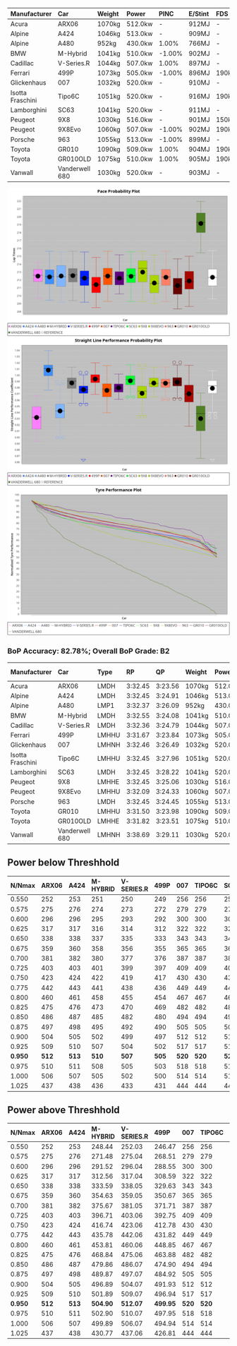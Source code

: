 | Manufacturer     | Car            | Weight | Power   | PINC    | E/Stint | FDS     |
|:-|:-|:-|:-|:-|:-|:-|
| Acura            | ARX06          | 1070kg | 512.0kw |    -    | 912MJ   |    -    |
| Alpine           | A424           | 1046kg | 513.0kw |    -    | 909MJ   |    -    |
| Alpine           | A480           | 952kg  | 430.0kw | 1.00%   | 766MJ   |    -    |
| BMW              | M-Hybrid       | 1041kg | 510.0kw | -1.00%  | 902MJ   |    -    |
| Cadillac         | V-Series.R     | 1044kg | 507.0kw | 1.00%   | 897MJ   |    -    |
| Ferrari          | 499P           | 1073kg | 505.0kw | -1.00%  | 896MJ   | 190kph  |
| Glickenhaus      | 007            | 1032kg | 520.0kw |    -    | 910MJ   |    -    |
| Isotta Fraschini | Tipo6C         | 1051kg | 520.0kw |    -    | 916MJ   | 190kph  |
| Lamborghini      | SC63           | 1041kg | 520.0kw |    -    | 911MJ   |    -    |
| Peugeot          | 9X8            | 1030kg | 516.0kw |    -    | 901MJ   | 150kph  |
| Peugeot          | 9X8Evo         | 1060kg | 507.0kw | -1.00%  | 902MJ   | 190kph  |
| Porsche          | 963            | 1055kg | 513.0kw | -1.00%  | 899MJ   |    -    |
| Toyota           | GR010          | 1090kg | 509.0kw | 1.00%   | 904MJ   | 190kph  |
| Toyota           | GR010OLD       | 1075kg | 510.0kw | 1.00%   | 905MJ   | 190kph  |
| Vanwall          | Vanderwell 680 | 1030kg | 520.0kw |    -    | 903MJ   |    -    |

![PACECHART](./IMG/ACOMETHOD.png)
![STRAIGHTLINEPERFORMANCECHART](./IMG/ACOMETHOD_sp.png)
![TYREPERFORMANCECHART](./IMG/ACOMETHOD_tw.png)

### BoP Accuracy: 82.78%; Overall BoP Grade: B2
| Manufacturer     | Car            | Type  | RP      | QP      | Weight | Power¹  | Threshhold | PINC    | Power²   | E/Stint | AVG Vmax  | FDS     | RDLC | L/Stint | BOP-Grade | Model Accuracy | Model Points | Match%  | SimDiff |
|:-|:-|:-|:-|:-|:-|:-|:-|:-|:-|:-|:-|:-|:-|:-|:-|:-|:-|:-|:-|
| Acura            | ARX06          | LMDH  | 3:32.45 | 3:23.56 | 1070kg | 512.0kw | 210.0kph   |    -    | 512.00kw |  912MJ  | 321.56kph |    -    | 1.00 | 12      | +D1       | 100.00%        | 995          | 68.85%  | #       |
| Alpine           | A424           | LMDH  | 3:32.45 | 3:24.91 | 1046kg | 513.0kw | 210.0kph   |    -    | 513.00kw |  909MJ  | 335.96kph |    -    | 1.01 | 12      | ~A1       | 86.43%         | 618          | 95.66%  | #       |
| Alpine           | A480           | LMP1  | 3:32.37 | 3:26.09 |  952kg | 430.0kw | 210.0kph   | 1.00%   | 434.30kw |  766MJ  | 322.18kph |    -    | 0.98 | 11      | ~A1       | 68.63%         | 967          | 100.00% | ±0.76s  |
| BMW              | M-Hybrid       | LMDH  | 3:32.55 | 3:24.08 | 1041kg | 510.0kw | 210.0kph   | -1.00%  | 504.90kw |  902MJ  | 332.00kph |    -    | 1.01 | 12      | +A2       | 93.77%         | 1672         | 90.12%  | #       |
| Cadillac         | V-Series.R     | LMDH  | 3:32.36 | 3:24.79 | 1044kg | 507.0kw | 210.0kph   | 1.00%   | 512.10kw |  897MJ  | 329.16kph |    -    | 1.02 | 12      | ~A1       | 83.12%         | 1921         | 100.00% | ±0.61s  |
| Ferrari          | 499P           | LMHHU | 3:31.67 | 3:23.84 | 1073kg | 505.0kw | 210.0kph   | -1.00%  | 500.00kw |  896MJ  | 330.44kph | 190kph  | 1.02 | 12      | -A2       | 69.49%         | 1950         | 91.16%  | ±0.93s  |
| Glickenhaus      | 007            | LMHNH | 3:32.46 | 3:26.49 | 1032kg | 520.0kw | 210.0kph   |    -    | 520.00kw |  910MJ  | 332.09kph |    -    | 0.96 | 12      | ~A1       | 89.50%         | 1518         | 100.00% | ±0.13s  |
| Isotta Fraschini | Tipo6C         | LMHHU | 3:32.45 | 3:27.96 | 1051kg | 520.0kw | 210.0kph   |    -    | 520.00kw |  916MJ  | 331.71kph | 190kph  | 1.06 | 12      | +C2       | 73.56%         | 64           | 73.27%  | #       |
| Lamborghini      | SC63           | LMDH  | 3:32.45 | 3:28.22 | 1041kg | 520.0kw | 210.0kph   |    -    | 520.00kw |  911MJ  | 333.99kph |    -    | 1.05 | 12      | +A2       | 95.82%         | 459          | 93.83%  | #       |
| Peugeot          | 9X8            | LMHHE | 3:32.45 | 3:25.06 | 1030kg | 516.0kw | 210.0kph   |    -    | 516.00kw |  901MJ  | 330.30kph | 150kph  | 1.03 | 12      | ~A1       | 88.75%         | 2383         | 100.00% | ±1.45s  |
| Peugeot          | 9X8Evo         | LMHHU | 3:32.09 | 3:24.33 | 1060kg | 507.0kw | 210.0kph   | -1.00%  | 501.90kw |  902MJ  | 330.59kph | 190kph  | 0.99 | 12      | ~A1       | 66.97%         | 221          | 100.00% | #       |
| Porsche          | 963            | LMDH  | 3:32.45 | 3:24.45 | 1055kg | 513.0kw | 210.0kph   | -1.00%  | 507.90kw |  899MJ  | 331.07kph |    -    | 1.00 | 12      | ~A1       | 81.02%         | 5243         | 100.00% | ±0.86s  |
| Toyota           | GR010          | LMHHU | 3:31.50 | 3:23.98 | 1090kg | 509.0kw | 210.0kph   | 1.00%   | 514.10kw |  904MJ  | 329.60kph | 190kph  | 1.00 | 12      | -B2       | 73.70%         | 2701         | 83.31%  | ±0.25s  |
| Toyota           | GR010OLD       | LMHHE | 3:31.82 | 3:23.51 | 1075kg | 510.0kw | 210.0kph   | 1.00%   | 515.10kw |  905MJ  | 327.87kph | 190kph  | 1.02 | 12      | -B2       | 99.03%         | 1536         | 80.16%  | ±0.91s  |
| Vanwall          | Vanderwell 680 | LMHNH | 3:38.69 | 3:29.11 | 1030kg | 520.0kw | 210.0kph   |    -    | 520.00kw |  903MJ  | 324.38kph |    -    | 1.01 | 12      | +Ω2       | 97.01%         | 649          | -34.63% | ±3.27s  |

## Power below Threshhold
| N/Nmax    | ARX06   | A424    | M-HYBRID | V-SERIES.R | 499P    | 007     | TIPO6C  | SC63    | 9X8     | 9X8EVO  | 963     | GR010   | GR010OLD | VANDERWELL 680 | ​     | RPM      | A480       |
|:-|:-|:-|:-|:-|:-|:-|:-|:-|:-|:-|:-|:-|:-|:-|:-|:-|:-|
|  0.550    |  252    |  253    |  251     |  250       |  249    |  256    |  256    |  256    |  254    |  250    |  253    |  251    |  251     |  256           |  ​    |   --     |  0.00      |
|  0.575    |  275    |  276    |  274     |  273       |  272    |  279    |  279    |  279    |  277    |  273    |  276    |  274    |  274     |  279           |  ​    |   --     |  0.00      |
|  0.600    |  296    |  296    |  295     |  293       |  292    |  300    |  300    |  300    |  298    |  293    |  296    |  294    |  295     |  300           |  ​    |   --     |  0.00      |
|  0.625    |  317    |  317    |  316     |  314       |  312    |  322    |  322    |  322    |  319    |  314    |  317    |  315    |  316     |  322           |  ​    |   --     |  0.00      |
|  0.650    |  338    |  338    |  337     |  335       |  333    |  343    |  343    |  343    |  340    |  335    |  338    |  336    |  337     |  343           |  ​    |   --     |  0.00      |
|  0.675    |  359    |  360    |  358     |  356       |  355    |  365    |  365    |  365    |  362    |  356    |  360    |  357    |  358     |  365           |  ​    |   --     |  0.00      |
|  0.700    |  381    |  382    |  380     |  377       |  376    |  387    |  387    |  387    |  384    |  377    |  382    |  379    |  380     |  387           |  ​    |   --     |  0.00      |
|  0.725    |  403    |  403    |  401     |  399       |  397    |  409    |  409    |  409    |  406    |  399    |  403    |  400    |  401     |  409           |  ​    |   --     |  0.00      |
|  0.750    |  423    |  424    |  422     |  419       |  417    |  430    |  430    |  430    |  427    |  419    |  424    |  421    |  422     |  430           |  ​    |   --     |  0.00      |
|  0.775    |  442    |  443    |  441     |  438       |  436    |  449    |  449    |  449    |  446    |  438    |  443    |  440    |  441     |  449           |  ​    |  5000    |  253.57    |
|  0.800    |  460    |  461    |  458     |  455       |  454    |  467    |  467    |  467    |  463    |  455    |  461    |  457    |  458     |  467           |  ​    |  5500    |  299.68    |
|  0.825    |  475    |  476    |  473     |  470       |  469    |  482    |  482    |  482    |  478    |  470    |  476    |  472    |  473     |  482           |  ​    |  6000    |  334.76    |
|  0.850    |  486    |  487    |  485     |  482       |  480    |  494    |  494    |  494    |  490    |  482    |  487    |  484    |  485     |  494           |  ​    |  6500    |  377.86    |
|  0.875    |  497    |  498    |  495     |  492       |  490    |  505    |  505    |  505    |  501    |  492    |  498    |  494    |  495     |  505           |  ​    |  7000    |  421.96    |
|  0.900    |  504    |  505    |  502     |  499       |  497    |  512    |  512    |  512    |  508    |  499    |  505    |  501    |  502     |  512           |  ​    |  7500    |  432.98    |
|  0.925    |  509    |  510    |  507     |  504       |  502    |  517    |  517    |  517    |  513    |  504    |  510    |  506    |  507     |  517           |  ​    |  8000    |  428.97    |
| **0.950** | **512** | **513** | **510**  | **507**    | **505** | **520** | **520** | **520** | **516** | **507** | **513** | **509** | **510**  | **520**        | **​** | **8500** | **431.98** |
|  0.975    |  510    |  511    |  508     |  505       |  503    |  518    |  518    |  518    |  514    |  505    |  511    |  507    |  508     |  518           |  ​    |  9000    |  215.49    |
|  1.000    |  506    |  507    |  505     |  502       |  500    |  514    |  514    |  514    |  510    |  502    |  507    |  504    |  505     |  514           |  ​    |   --     |  0.00      |
|  1.025    |  437    |  438    |  436     |  433       |  431    |  444    |  444    |  444    |  441    |  433    |  438    |  435    |  436     |  444           |  ​    |   --     |  0.00      |

## Power above Threshhold
| N/Nmax    | ARX06   | A424    | M-HYBRID   | V-SERIES.R | 499P       | 007     | TIPO6C  | SC63    | 9X8     | 9X8EVO     | 963        | GR010      | GR010OLD   | VANDERWELL 680 | ​     | RPM      | A480       |
|:-|:-|:-|:-|:-|:-|:-|:-|:-|:-|:-|:-|:-|:-|:-|:-|:-|:-|
|  0.550    |  252    |  253    |  248.44    |  252.03    |  246.47    |  256    |  256    |  256    |  254    |  247.46    |  250.43    |  253.04    |  254.05    |  256           |  ​    |   --     |  0.00      |
|  0.575    |  275    |  276    |  271.48    |  275.04    |  268.51    |  279    |  279    |  279    |  277    |  270.50    |  273.47    |  276.05    |  277.05    |  279           |  ​    |   --     |  0.00      |
|  0.600    |  296    |  296    |  291.52    |  296.04    |  288.55    |  300    |  300    |  300    |  298    |  290.54    |  293.50    |  297.05    |  297.06    |  300           |  ​    |   --     |  0.00      |
|  0.625    |  317    |  317    |  312.56    |  317.04    |  308.59    |  322    |  322    |  322    |  319    |  310.58    |  314.54    |  318.06    |  319.06    |  322           |  ​    |   --     |  0.00      |
|  0.650    |  338    |  338    |  333.59    |  338.05    |  329.63    |  343    |  343    |  343    |  340    |  331.61    |  335.57    |  339.06    |  340.07    |  343           |  ​    |   --     |  0.00      |
|  0.675    |  359    |  360    |  354.63    |  359.05    |  350.67    |  365    |  365    |  365    |  362    |  352.65    |  356.61    |  361.06    |  362.07    |  365           |  ​    |   --     |  0.00      |
|  0.700    |  381    |  382    |  375.67    |  381.05    |  371.71    |  387    |  387    |  387    |  384    |  373.69    |  377.65    |  383.07    |  383.07    |  387           |  ​    |   --     |  0.00      |
|  0.725    |  403    |  403    |  396.71    |  403.06    |  392.75    |  409    |  409    |  409    |  406    |  394.73    |  399.68    |  404.07    |  405.08    |  409           |  ​    |   --     |  0.00      |
|  0.750    |  423    |  424    |  416.74    |  423.06    |  412.78    |  430    |  430    |  430    |  427    |  414.77    |  419.72    |  425.07    |  426.08    |  430           |  ​    |   --     |  0.00      |
|  0.775    |  442    |  443    |  435.78    |  442.06    |  431.82    |  449    |  449    |  449    |  446    |  433.80    |  438.75    |  444.08    |  445.09    |  449           |  ​    |  5000    |  253.57    |
|  0.800    |  460    |  461    |  453.81    |  460.06    |  448.85    |  467    |  467    |  467    |  463    |  450.84    |  455.78    |  462.08    |  463.09    |  467           |  ​    |  5500    |  299.68    |
|  0.825    |  475    |  476    |  468.84    |  475.06    |  463.88    |  482    |  482    |  482    |  478    |  465.86    |  470.81    |  477.08    |  478.09    |  482           |  ​    |  6000    |  334.76    |
|  0.850    |  486    |  487    |  479.86    |  486.07    |  474.90    |  494    |  494    |  494    |  490    |  476.88    |  482.83    |  488.09    |  489.09    |  494           |  ​    |  6500    |  377.86    |
|  0.875    |  497    |  498    |  489.87    |  497.07    |  484.92    |  505    |  505    |  505    |  501    |  486.90    |  492.84    |  499.09    |  500.10    |  505           |  ​    |  7000    |  421.96    |
|  0.900    |  504    |  505    |  496.89    |  504.07    |  491.93    |  512    |  512    |  512    |  508    |  493.92    |  499.86    |  506.09    |  507.10    |  512           |  ​    |  7500    |  432.98    |
|  0.925    |  509    |  510    |  501.89    |  509.07    |  496.94    |  517    |  517    |  517    |  513    |  498.92    |  504.86    |  511.09    |  512.10    |  517           |  ​    |  8000    |  428.97    |
| **0.950** | **512** | **513** | **504.90** | **512.07** | **499.95** | **520** | **520** | **520** | **516** | **501.93** | **507.87** | **514.09** | **515.10** | **520**        | **​** | **8500** | **431.98** |
|  0.975    |  510    |  511    |  502.90    |  510.07    |  497.95    |  518    |  518    |  518    |  514    |  499.93    |  505.87    |  512.09    |  513.10    |  518           |  ​    |  9000    |  215.49    |
|  1.000    |  506    |  507    |  499.89    |  506.07    |  494.94    |  514    |  514    |  514    |  510    |  496.92    |  502.86    |  508.09    |  509.10    |  514           |  ​    |   --     |  0.00      |
|  1.025    |  437    |  438    |  430.77    |  437.06    |  426.81    |  444    |  444    |  444    |  441    |  428.79    |  433.74    |  439.08    |  440.09    |  444           |  ​    |   --     |  0.00      |
